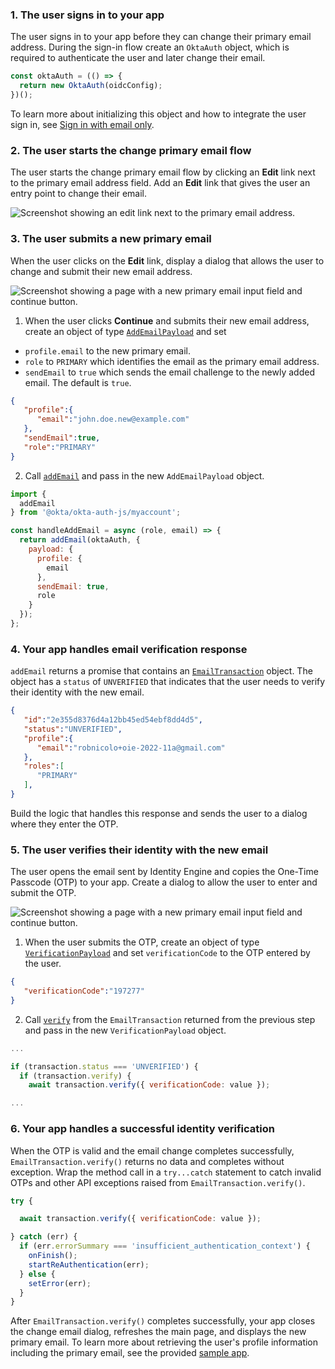 ### 1. The user signs in to your app

The user signs in to your app before they can change their primary email address. During the sign-in flow create an `OktaAuth` object, which is required to authenticate the user and later change their email.

```javascript
const oktaAuth = (() => {
  return new OktaAuth(oidcConfig);
})();
```

 To learn more about initializing this object and how to integrate the user sign in, see [Sign in with email only](/docs/guides/pwd-optional-sign-in-email/nodeexpress/main/).

<!-- Temporarily set to nodejs. The above react sign in guide will be completed in https://oktainc.atlassian.net/browse/OKTA-502075 -->

### 2. The user starts the change primary email flow

The user starts the change primary email flow by clicking an **Edit** link next to the primary email address field. Add an **Edit** link that gives the user an entry point to change their email.

<div class="half border">

![Screenshot showing an edit link next to the primary email address.](/img/pwd-optional/pwd-optional-change-email-my-account-js-react-edit-email.png)

</div>

### 3. The user submits a new primary email

When the user clicks on the **Edit** link, display a dialog that allows the user to change and submit their new email address.

<div class="half border">

![Screenshot showing a page with a new primary email input field and continue button.](/img/pwd-optional/pwd-optional-change-email-my-account-js-react-submit-email.png)

</div>

1. When the user clicks **Continue** and submits their new email address, create an object of type [`AddEmailPayload`](https://github.com/okta/okta-auth-js/blob/master/docs/myaccount/modules.md#addemailpayload) and set

* `profile.email` to the new primary email.
* `role` to `PRIMARY` which identifies the email as the primary email address.
* `sendEmail` to `true` which sends the email challenge to the newly added email. The default is `true`.

```json
{
   "profile":{
      "email":"john.doe.new@example.com"
   },
   "sendEmail":true,
   "role":"PRIMARY"
}
```

2. Call [`addEmail`](https://github.com/okta/okta-auth-js/blob/master/docs/myaccount/modules.md#addemail) and pass in the new `AddEmailPayload` object.

```javascript
import {
  addEmail
} from '@okta/okta-auth-js/myaccount';

const handleAddEmail = async (role, email) => {
  return addEmail(oktaAuth, {
    payload: {
      profile: {
        email
      },
      sendEmail: true,
      role
    }
  });
};
```

### 4. Your app handles email verification response

`addEmail` returns a promise that contains an [`EmailTransaction`](https://github.com/okta/okta-auth-js/blob/master/docs/myaccount/classes/EmailTransaction.md) object. The object has a `status` of `UNVERIFIED` that indicates that the user needs to verify their identity with the new email.

```json
{
   "id":"2e355d8376d4a12bb45ed54ebf8dd4d5",
   "status":"UNVERIFIED",
   "profile":{
      "email":"robnicolo+oie-2022-11a@gmail.com"
   },
   "roles":[
      "PRIMARY"
   ],
}
```

Build the logic that handles this response and sends the user to a dialog where they enter the OTP.

### 5. The user verifies their identity with the new email

The user opens the email sent by Identity Engine and copies the One-Time Passcode (OTP) to your app. Create a dialog to allow the user to enter and submit the OTP.

<div class="half border">

![Screenshot showing a page with a new primary email input field and continue button.](/img/pwd-optional/pwd-optional-change-email-my-account-js-react-verify-email.png)

</div>

1. When the user submits the OTP, create an object of type [`VerificationPayload`](https://github.com/okta/okta-auth-js/blob/master/docs/myaccount/modules.md#VerificationPayload) and set `verificationCode` to the OTP entered by the user.

```json
{
   "verificationCode":"197277"
}
```

2. Call [`verify`](https://github.com/okta/okta-auth-js/blob/master/docs/myaccount/classes/EmailTransaction.md#verify) from the `EmailTransaction` returned from the previous step and pass in the new `VerificationPayload` object.

```javascript
...

if (transaction.status === 'UNVERIFIED') {
  if (transaction.verify) {
    await transaction.verify({ verificationCode: value });

...
```

### 6. Your app handles a successful identity verification

When the OTP is valid and the email change completes successfully, `EmailTransaction.verify()` returns no data and completes without exception. Wrap the method call in a `try...catch` statement to catch invalid OTPs and other API exceptions raised from `EmailTransaction.verify()`.

```javascript
try {

  await transaction.verify({ verificationCode: value });

} catch (err) {
  if (err.errorSummary === 'insufficient_authentication_context') {
    onFinish();
    startReAuthentication(err);
  } else {
    setError(err);
  }
}
```

After `EmailTransaction.verify()` completes successfully, your app closes the change email dialog, refreshes the main page, and displays the new primary email. To learn more about retrieving the user's profile information including the primary email, see the provided [sample app](https://github.com/okta/okta-auth-js/tree/master/samples/generated/react-embedded-auth-with-sdk).
